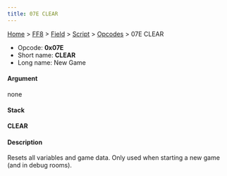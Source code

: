 ```yaml
---
title: 07E CLEAR
---
```


[Home](Main%20Page.md) > [FF8](FF8.md) > [Field](FF8/Field.md) > [Script](FF8/Field/Script.md) > [Opcodes](FF8/Field/Script/Opcodes.md) > 07E CLEAR

-   Opcode: **0x07E**
-   Short name: **CLEAR**
-   Long name: New Game

#### Argument

none

#### Stack

  
**CLEAR**

#### Description

Resets all variables and game data. Only used when starting a new game
(and in debug rooms).
